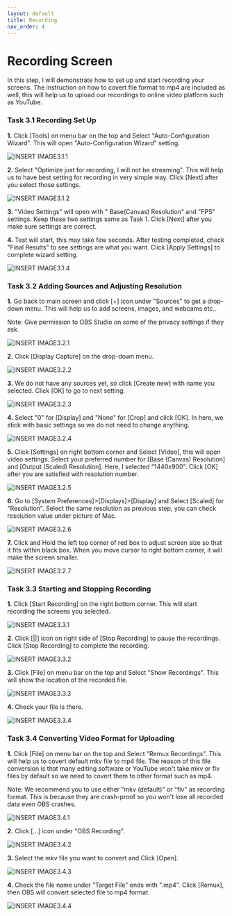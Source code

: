 ```yaml
---
layout: default
title: Recording
nav_order: 4
---
```


# Recording Screen 

In this step, I will demonstrate how to set up and start recording your screens. The instruction on how to covert file format to mp4 are included as well, this will help us to upload our recordings to online video platform such as YouTube. 


### Task 3.1 Recording Set Up 

**1.** Click [Tools] on menu bar on the top and Select "Auto-Configuration Wizard". This will open "Auto-Configuration Wizard" setting.

![_INSERT IMAGE3.1.1_](https://github.com/kailinwei/using-OBS/blob/gh-pages/assets/images/task3.1.1.png?raw=true "OBS Studio Website") 

**2.** Select "Optimize just for recording, I will not be streaming". This will help us to have best setting for recording in very simple way. Click [Next] after you select those settings. 

![_INSERT IMAGE3.1.2_](https://github.com/kailinwei/using-OBS/blob/gh-pages/assets/images/task3.1.2.png?raw=true "OBS Studio Website") 

**3.** "Video Settings" will open with " Base(Canvas) Resolution" and "FPS" settings. Keep these two settings same as Task 1. Click [Next] after you make sure settings are correct. 


**4.** Test will start, this may take few seconds. After testing completed, check "Final Results" to see settings are what you want. Click [Apply Settings] to complete wizard setting. 

![_INSERT IMAGE3.1.4_](https://github.com/kailinwei/using-OBS/blob/gh-pages/assets/images/task3.1.4.png?raw=true "OBS Studio Website") 

### Task 3.2 Adding Sources and Adjusting Resolution

**1.** Go back to main screen and click [+] icon under "Sources" to get a drop-down menu. This will help us to add screens, images, and webcams etc..

Note: Give permission to OBS Studio on some of the privacy settings if they ask. 

![_INSERT IMAGE3.2.1_](https://github.com/kailinwei/using-OBS/blob/gh-pages/assets/images/task3.2.1.png?raw=true "OBS Studio Website") 

**2.** Click [Display Capture] on the drop-down menu. 

![_INSERT IMAGE3.2.2_](https://github.com/kailinwei/using-OBS/blob/gh-pages/assets/images/task3.2.2.png?raw=true "OBS Studio Website") 

**3.** We do not have any sources yet, so click [Create new] with name you selected. Click [OK] to go to next setting. 

![_INSERT IMAGE3.2.3_](https://github.com/kailinwei/using-OBS/blob/gh-pages/assets/images/task3.2.3.png?raw=true "OBS Studio Website") 

**4.** Select "0" for [Display] and "None" for [Crop] and click [OK]. In here, we stick with basic settings so we do not need to change anything. 

![_INSERT IMAGE3.2.4_](https://github.com/kailinwei/using-OBS/blob/gh-pages/assets/images/task3.2.4.png?raw=true "OBS Studio Website") 

**5.** Click [Settings] on right bottom corner and Select [Video], this will open video settings. Select your preferred number for [Base (Canvas) Resolution] and [Output (Scaled) Resolution]. Here, I selected "1440x900". Click [OK] after you are satisfied with resolution number. 

![_INSERT IMAGE3.2.5_](https://github.com/kailinwei/using-OBS/blob/gh-pages/assets/images/task3.2.5.png?raw=true "OBS Studio Website") 

**6.** Go to [System Preferences]>[Displays]>[Display] and Select [Scaled] for "Resolution". Select the same resolution as previous step, you can check resolution value under picture of Mac. 

![_INSERT IMAGE3.2.6_](https://github.com/kailinwei/using-OBS/blob/gh-pages/assets/images/task3.2.6.png?raw=true "OBS Studio Website") 

**7.** Click and Hold the left top corner of red box to adjust screen size so that it fits within black box. When you move cursor to right bottom corner, it will make the screen smaller. 

![_INSERT IMAGE3.2.7_](https://github.com/kailinwei/using-OBS/blob/gh-pages/assets/images/task3.2.7.png?raw=true "OBS Studio Website") 

### Task 3.3 Starting and Stopping  Recording 

**1.** Click [Start Recording] on the right bottom corner. This will start recording the screens you selected. 

![_INSERT IMAGE3.3.1_](https://github.com/kailinwei/using-OBS/blob/gh-pages/assets/images/task3.3.1.png?raw=true "OBS Studio Website") 

**2.** Click [||] icon on right side of [Stop Recording] to pause the recordings. Click [Stop Recording] to complete the recording. 

![_INSERT IMAGE3.3.2_](https://github.com/kailinwei/using-OBS/blob/gh-pages/assets/images/task3.3.2.png?raw=true "OBS Studio Website") 


**3.** Click [File] on menu bar on the top and Select "Show Recordings". This will show the location of the recorded file. 

![_INSERT IMAGE3.3.3_](https://github.com/kailinwei/using-OBS/blob/gh-pages/assets/images/task3.3.3.png?raw=true "OBS Studio Website") 


**4.** Check your file is there. 

![_INSERT IMAGE3.3.4_](https://github.com/kailinwei/using-OBS/blob/gh-pages/assets/images/task3.3.4.png?raw=true "OBS Studio Website") 


### Task 3.4 Converting Video Format for Uploading

**1.** Click [File] on menu bar on the top and Select "Remux Recordings". This will help us to covert default mkv file to mp4 file. The reason of this file conversion is that many editing software or  YouTube won't take mkv or flv files by default so we need to covert them to other format such as mp4. 

Note: We recommend you to use either "mkv (default)" or "flv" as recording format. This is because they are crash-proof so you won't lose all recorded data even OBS crashes. 

![_INSERT IMAGE3.4.1_](https://github.com/kailinwei/using-OBS/blob/gh-pages/assets/images/task3.4.1.png?raw=true "OBS Studio Website") 


**2.** Click [...] icon under "OBS Recording".

![_INSERT IMAGE3.4.2_](https://github.com/kailinwei/using-OBS/blob/gh-pages/assets/images/task3.4.2.png?raw=true "OBS Studio Website") 

**3.** Select the mkv file you want to convert and Click [Open].

![_INSERT IMAGE3.4.3_](https://github.com/kailinwei/using-OBS/blob/gh-pages/assets/images/task3.4.3.png?raw=true "OBS Studio Website") 

**4.** Check the file name under "Target File" ends with ".mp4". Click [Remux], then OBS will convert selected file to mp4 format.

![_INSERT IMAGE3.4.4_](https://github.com/kailinwei/using-OBS/blob/gh-pages/assets/images/task3.4.4.png?raw=true "OBS Studio Website") 
